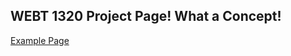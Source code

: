 ## WEBT 1320 Project Page! What a Concept!

<a href="example/index.html" target="_blank"> Example Page</a>